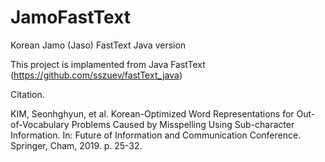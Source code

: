 # JamoFastText
Korean Jamo (Jaso) FastText Java version

This project is implamented from Java FastText (https://github.com/sszuev/fastText_java)

Citation.

KIM, Seonhghyun, et al. Korean-Optimized Word Representations for Out-of-Vocabulary Problems Caused by Misspelling Using Sub-character Information. In: Future of Information and Communication Conference. Springer, Cham, 2019. p. 25-32.

